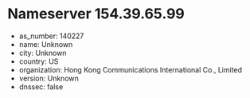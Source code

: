 # Nameserver 154.39.65.99

* as_number: 140227
* name: Unknown
* city: Unknown
* country: US
* organization: Hong Kong Communications International Co., Limited
* version: Unknown
* dnssec: false
